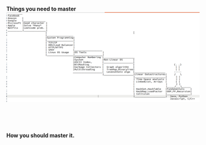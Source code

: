 <p> 
  <b>Things you need to master</b><br/>
<img src="fagman.png" />
</p><br/>

<br/><p><b>How you should master it.</b></p>
